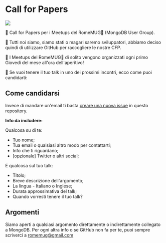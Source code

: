 # Call for Papers

[![](https://img.shields.io/badge/submit-cfp-yellow.svg)](https://github.com/RomeMUG/cfp/issues/new)

📣 Call for Papers per i Meetups del RomeMUG🌿 (MongoDB User Group).

🐙 Tutti noi siamo, siamo stati o magari saremo sviluppatori, abbiamo deciso quindi di utilizzare GitHub per raccogliere le nostre CFP.

🍺 I Meetups del RomeMUG🌿 di solito vengono organizzati ogni primo Giovedì del mese all'ora dell'aperitivo!

🙌 Se vuoi tenere il tuo talk in uno dei prossimi incontri, ecco come puoi candidarti:

## Come candidarsi

Invece di mandare un'email ti basta [creare una nuova issue](https://github.com/RomeMUG/cfp/issues/new) in questo repository.

**Info da includere:**

Qualcosa su di te:

- Tuo nome;
- Tua email o qualsiasi altro modo per contattarti;
- Info che ti riguardano;
- [opzionale] Twitter o altri social;

E qualcosa sul tuo talk:

- Titolo;
- Breve descrizione dell'argomento;
- La lingua - Italiano o Inglese;
- Durata approssimativa del talk;
- Quando vorresti tenere il tuo talk?

## Argomenti

Siamo aperti a qualsiasi argomento direttamente o indirettamente collegato a MongoDB.
Per ogni altra info o se GitHub non fa per te, puoi sempre scriverci a [romemug@gmail.com](mailto:romemug@gmail.com) 

